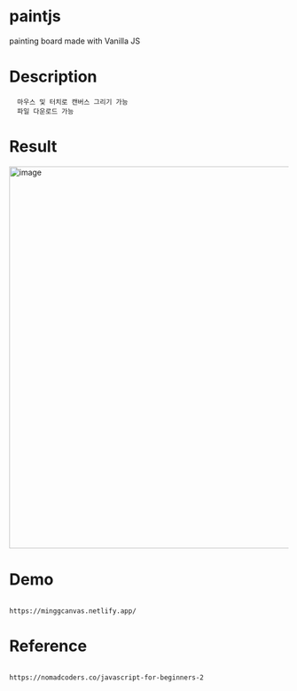 # paintjs

painting board  made with Vanilla JS 

# Description
```
  마우스 및 터치로 캔버스 그리기 가능 
  파일 다운로드 가능 
```

# Result

<img width="689" alt="image" src="https://user-images.githubusercontent.com/52990629/157706406-87bceb82-0750-4294-8e46-7f80173ac835.png">


# Demo

```

https://minggcanvas.netlify.app/

```

# Reference

```

https://nomadcoders.co/javascript-for-beginners-2

```
